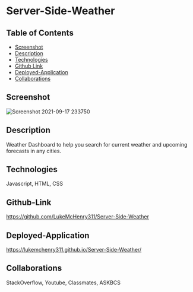 # Server-Side-Weather

## Table of Contents
* [Screenshot](#screenshot)
* [Description](#description)
* [Technologies](#technologies)
* [Github Link](#github-link)
* [Deployed-Application](#deployed-application)
* [Collaborations](#collaborations)

## Screenshot
![Screenshot 2021-09-17 233750](https://user-images.githubusercontent.com/82482629/133875268-c5848c64-acc6-4a11-981b-7639bf570213.png)
## Description
Weather Dashboard to help you search for current weather and upcoming forecasts in any cities.
## Technologies
Javascript, HTML, CSS
## Github-Link
https://github.com/LukeMcHenry311/Server-Side-Weather
## Deployed-Application
https://lukemchenry311.github.io/Server-Side-Weather/
## Collaborations
StackOverflow, Youtube, Classmates, ASKBCS


